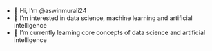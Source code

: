 - 👋 Hi, I’m @aswinmurali24
- 👀 I’m interested in data science, machine learning and artificial intelligence
- 🌱 I’m currently learning core concepts of data science and artificial intelligence

<!---
aswinmurali24/aswinmurali24 is a ✨ special ✨ repository because its `README.md` (this file) appears on your GitHub profile.
You can click the Preview link to take a look at your changes.
--->
